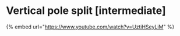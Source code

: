 # Vertical pole split \[intermediate]

{% embed url="https://www.youtube.com/watch?v=UztiHSeyLiM" %}
